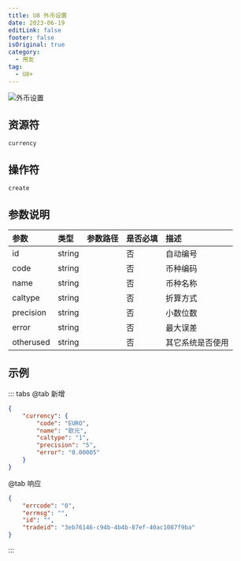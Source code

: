 ```yaml
---
title: U8 外币设置
date: 2023-06-19
editLink: false
footer: false
isOriginal: true
category:
  - 用友
tag:
  - U8+
---
```


![外币设置](https://nas.ilyl.life:8092/yonyou/u8/as/currency.gif)

## 资源符

  `currency`
  
## 操作符

  `create`

## 参数说明

|参数|类型|参数路径|是否必填|描述|
|:-|:-|:-|:-|:-|
|id|string||否|自动编号|
|code|string||否|币种编码|
|name|string||否|币种名称|
|caltype|string||否|折算方式|
|precision|string||否|小数位数|
|error|string||否|最大误差|
|otherused|string||否|其它系统是否使用|

## 示例

::: tabs
@tab 新增

```json
{
    "currency": {
        "code": "EURO",
        "name": "欧元",
        "caltype": "1",
        "precision": "5",
        "error": "0.00005"
    }
}
```

@tab 响应

```json
{
    "errcode": "0",
    "errmsg": "",
    "id": "",
    "tradeid": "3eb76146-c94b-4b4b-87ef-40ac1087f9ba"
}
```

:::
